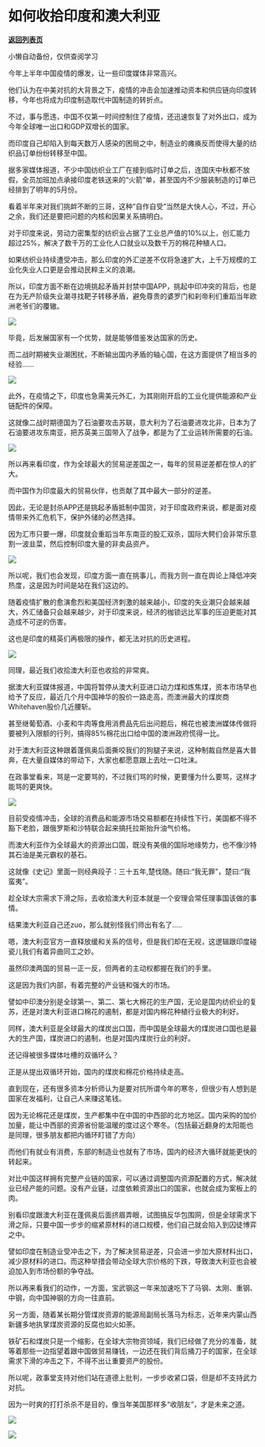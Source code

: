 # 如何收拾印度和澳大利亚

[**返回列表页**](/gzh/政事堂2019)

小懒自动备份，仅供查阅学习

今年上半年中国疫情的爆发，让一些印度媒体非常高兴。  

  

他们认为在中美对抗的大背景之下，疫情的冲击会加速推动资本和供应链向印度转移，今年也将成为印度制造取代中国制造的转折点。

  

不过，事与愿违，中国不仅第一时间控制住了疫情，还迅速恢复了对外出口，成为今年全球唯一出口和GDP双增长的国家。

  

而印度自己却陷入到每天数万人感染的困局之中，制造业的瘫痪反而使得大量的纺织品订单纷纷转移至中国。

  

据多家媒体报道，不少中国纺织业工厂在接到临时订单之后，连国庆中秋都不放假，全员加班加点承接印度老铁送来的“火箭”单，甚至国内不少服装制造的订单已经排到了明年的5月份。

  

看着半年来对我们挑衅不断的三哥，这种“自作自受”当然是大快人心，不过，开心之余，我们还是要把问题的内核和因果关系搞明白。

  

对于印度来说，劳动力密集型的纺织业占据了工业总产值的10%以上，创汇能力超过25%，解决了数千万的工业化人口就业以及数千万的棉花种植人口。

  

如果纺织业持续遭受冲击，那么印度的外汇逆差不仅将急速扩大，上千万规模的工业化失业人口更是会推动民粹主义的浪潮。

  

所以，印度方面不断在边境挑起矛盾并封禁中国APP，挑起中印冲突的背后，也是在为无产阶级失业潮寻找靶子转移矛盾，避免尊贵的婆罗门和刹帝利们重蹈当年欧洲老爷们的覆辙。

  

![](https://mmbiz.qpic.cn/mmbiz_jpg/rxhS23yu8cNq9UAIwpm2ntib0XBoTOIVRQn6MicGdwUwkxBpr5EnXvkay01K1sJhuC9Oz7Su1khOOPMCYw8gRpTA/640?wx_fmt=jpeg)

  

毕竟，后发展国家有一个优势，就是能够借鉴发达国家的历史。

  

而二战时期被失业潮困扰，不断输出国内矛盾的轴心国，在这方面提供了相当多的经验......

  

![](https://mmbiz.qpic.cn/mmbiz_jpg/rxhS23yu8cNq9UAIwpm2ntib0XBoTOIVRkvcNpl0Au0Asp6cUVU9jHFuf4WiapzzqsBwKt0kq0z8mYKemBwjtkyQ/640?wx_fmt=jpeg)

  

此外，在疫情之下，印度也急需美元外汇，为其刚刚开启的工业化提供能源和产业链配件的保障。

  

这就像二战时期德国为了石油要攻击苏联，意大利为了石油要进攻北非，日本为了石油要进攻东南亚，把苏英美三国带入了战争，都是为了工业运转所需要的石油。

  

![](https://mmbiz.qpic.cn/mmbiz_jpg/rxhS23yu8cNq9UAIwpm2ntib0XBoTOIVRZZaOtOHhUBZIciajTyWA6euVyicSOqDn2XYkxSave4ksOflx8lSib1iaCA/640?wx_fmt=jpeg)

  

所以再来看印度，作为全球最大的贸易逆差国之一，每年的贸易逆差都在惊人的扩大。

  

而中国作为印度最大的贸易伙伴，也贡献了其中最大一部分的逆差。  

  

因此，无论是封杀APP还是挑起矛盾抵制中国货，对于印度政府来说，都是面对疫情带来外汇危机下，保护外储的必然选择。

  

因为汇市只要一爆，印度就会重蹈当年东南亚的股汇双杀，国际大鳄们会非常乐意割一波韭菜，然后控制印度大量的非卖品资产。  

  

![](https://mmbiz.qpic.cn/mmbiz_jpg/rxhS23yu8cNq9UAIwpm2ntib0XBoTOIVRl8ic6ocnMWpic7SNvnttN1g5UB6ibt3ggb4ftICyeATMA2Y8cHAwtciaWw/640?wx_fmt=jpeg)

  

所以呢，我们也会发现，印度方面一直在挑事儿，而我方则一直在舆论上降低冲突热度，这是因为时间是站在我们这边的。

  

随着疫情扩散的愈演愈烈和美国经济刺激的越来越小，印度的失业潮只会越来越大，外汇储备只会越来越少，对于印度来说，经济的枷锁远比军事的压迫更能对其造成不可逆的伤害。  

  

这也是印度的精英们再极限的操作，都无法对抗的历史进程。

  

![](https://mmbiz.qpic.cn/mmbiz_png/rxhS23yu8cNq9UAIwpm2ntib0XBoTOIVRxYwuK4MziaD2f8EPK5ZfVyyGvcHhLyF8X5M7X1DHD1Gice76MVZVK2HQ/640?wx_fmt=png)

  

同理，最近我们收拾澳大利亚也收拾的非常爽。  

  

据澳大利亚媒体报道，中国将暂停从澳大利亚进口动力煤和炼焦煤，资本市场早也给予了反应，最近几个月中国神华的股价一路走高，而澳洲最大的煤炭商Whitehaven股价几近腰斩。

  

甚至继葡萄酒、小麦和牛肉等食用消费品先后出问题后，棉花也被澳洲媒体传做将要被列入限额的行列，搞得85%棉花出口给中国的澳洲政府慌得一比。  

  

对于澳大利亚这种跟着蓬佩奥后面撕咬我们的狗腿子来说，这种制裁自然是喜大普奔，在大量自媒体的带动下，大家也都愿意跟上去吐一口吐沫。  

  

在政事堂看来，骂是一定要骂的，不过我们骂的时候，更要懂为什么要骂，这样才能骂的更爽快。  

  

![](https://mmbiz.qpic.cn/mmbiz_jpg/rxhS23yu8cNq9UAIwpm2ntib0XBoTOIVRqFYoMtKAgibjt96EUeQHI0WtmbicV2ico00uXRXzhC2ZjtwGib7O8IIhYA/640?wx_fmt=jpeg)

  

目前受疫情冲击，全球的消费品和能源市场交易额都在持续性下行，美国都不得不豁下老脸，跟俄罗斯和沙特联合起来搞托拉斯抬升油气价格。

  

而澳大利亚作为全球最大的资源出口国，既没有美俄的国际地缘势力，也不像沙特其石油是美元霸权的基石。

  

这就像《史记》里面一则经典段子：三十五年,楚伐随。随曰:“我无罪”，楚曰:“我蛮夷”。

  
趁全球大宗需求下滑之际，去收拾澳大利亚本就是一个安理会常任理事国该做的事情。

  

结果澳大利亚自己还zuo，那么就别怪我们师出有名了.....

  

嗯，澳大利亚官方一直释放缓和关系的信号，但是我们却在无视，这逻辑跟印度碰瓷儿我们有着异曲同工之妙。

  

虽然印澳两国的贸易一正一反，但两者的主动权都握在我们的手里。

  

这是因为我们内部，有着完整的产业链和强大的市场。

  

譬如中印澳分别是全球第一、第二、第七大棉花的生产国，无论是国内纺织业的复苏，还是对澳大利亚进口棉花的遏制，都是对国内棉花种植行业极大的利好。

  

同样，澳大利亚是全球最大的煤炭出口国，而中国是全球最大的煤炭进口国也是最大的生产国，煤炭进口的遏制，也是对国内煤炭行业的利好。

  

还记得被很多媒体吐槽的双循环么？

  

正是从提出双循环开始，国内的煤炭和棉花价格持续走高。

  

直到现在，还有很多资本分析师认为是要对抗所谓今年的寒冬，但很少有人想到是国家在发福利，让自己人来赚这笔钱。

  

因为无论棉花还是煤炭，生产都集中在中国的中西部的北方地区。国内采购的加价加量，能让中西部的资源省份能温暖的度过这个寒冬。（包括最近翻身的太阳能也是同理，很多朋友都把内循环盯错了方向）

  

而他们有就业有消费，东部的制造业也就有了市场，国内的经济大循环就能更快的转起来。

  

对比中国这样拥有完整产业链的国家，可以通过调整国内资源配置的方式，解决就业已经产能的问题。没有产业链，过度依赖资源出口的国家，也就会成为案板上的肉。

  

别看印度跟澳大利亚在蓬佩奥后面挤眉弄眼，试图搞反华包围网，但是全球需求下滑之际，只要中国一步步的缩紧原材料的进口规模，他们自己就会陷入到囚徒博弈之中。

  

譬如印度在制造业受冲击之下，为了解决贸易逆差，只会进一步加大原材料出口，减少原材料的进口。而这种举措会带动全球大宗价格的下跌，导致澳大利亚也会被迫加入到市场份额的争夺战。

  

所以再来看我们的动作，一方面，宝武钢这一年来加速吃下了马钢、太刚、重钢、中钢，向中国神钢的方向一往直前。

  

另一方面，随着某长期分管煤炭资源的能源局副局长落马为标志，近年来内蒙山西新疆多地执掌煤炭资源的反腐也如火如荼。

  

铁矿石和煤炭只是一个缩影，在全球大宗物资领域，我们已经做了充分的准备，就等着那些一边指望着跟中国做贸易赚钱，一边还在我们背后捅刀子的国家，在全球需求下滑的冲击之下，不得不出让重要资产的股份。

  

所以呢，政事堂支持对他们站在道德上批判，一步步收紧口袋，但是却不支持武力对抗。  

  

因为一时爽的打打杀杀不是目的，像当年美国那样多“收朋友”，才是未来之道。

  

![](https://mmbiz.qpic.cn/mmbiz_png/rxhS23yu8cNq9UAIwpm2ntib0XBoTOIVRM50NLRF43uXKkODdhYVkaw8VdtpeKJoHXGsWLOjHLewLSD0gdqShdg/640?wx_fmt=png)

  

![](https://mmbiz.qpic.cn/mmbiz_jpg/rxhS23yu8cPp0iaKAfe0ZsWfgGcY72o9Nror8TicrtnlDsqzY7y4Kum4fM3X0FMEGlbvm9HvZUiaETSnLt4DHNLbQ/640?wx_fmt=jpeg)

